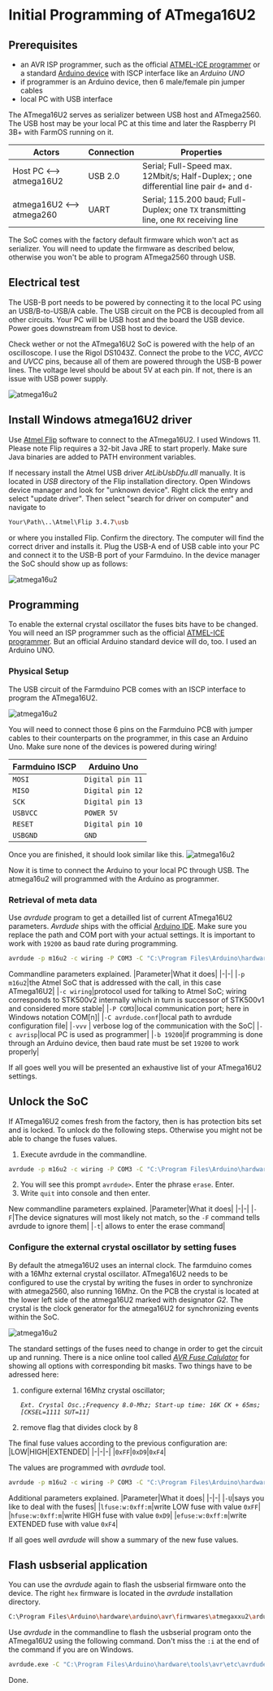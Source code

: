 # Initial Programming of ATmega16U2

## Prerequisites
* an AVR ISP programmer, such as the official  [ATMEL-ICE programmer](https://www.microchip.com/en-us/development-tool/atatmel-ice) or a standard [Arduino device](https://www.arduino.cc/en/Main/Products) with ISCP interface like an *Arduino UNO*
* if programmer is an Arduino device, then 6 male/female pin jumper cables
* local PC with USB interface

The ATmega16U2 serves as serializer between USB host and ATmega2560. The USB host may be your local PC at this time and later the Raspberry PI 3B+ with FarmOS running on it. 

|Actors |Connection|Properties|
|-|-|-|
|Host PC <--> atmega16U2|USB 2.0|Serial; Full-Speed max. 12Mbit/s; Half-Duplex; ; one differential line pair ```d+``` and ```d-```|
|atmega16U2 <--> atmega260|UART|Serial;  115.200 baud; Full-Duplex; one ```TX``` transmitting line, one ```RX``` receiving line

The SoC comes with the factory default firmware which won't act as serializer. You will need to update the firmware as described below, otherwise you won't be able to program ATmega2560 through USB.

## Electrical test
The USB-B port needs to be powered by connecting it to the local PC using an USB/B-to-USB/A cable. The USB circuit on the PCB is decoupled from all other circuits. Your PC will be USB host and the board the USB device. Power goes downstream from USB host to device.

Check wether or not the ATmega16U2 SoC is powered with the help of an oscilloscope. I use the Rigol DS1043Z. Connect the probe to the *VCC*, *AVCC* and *UVCC* pins, because all of them are powered through the USB-B power lines. The voltage level should be about 5V at each pin. If not, there is an issue with USB power supply.

![atmega16u2](/guides/atmega16u2/atmega16u2.png)

## Install Windows atmega16U2 driver
Use [Atmel Flip](https://www.microchip.com/en-us/development-tool/flip) software to connect to the ATmega16U2. I used Windows 11. Please note Flip requires a 32-bit Java JRE to start properly. Make sure Java binaries are added to PATH environment variables. 

If necessary install the Atmel USB driver *AtLibUsbDfu.dll* manually. It is located in *USB* directory of the Flip installation directory. Open Windows device manager and look for "unknown device". Right click the entry and select "update driver". Then select "search for driver on computer" and navigate to 

```bash
Your\Path\..\Atmel\Flip 3.4.7\usb
```

or where you installed Flip. Confirm the directory. The computer will find the correct driver and installs it. Plug the USB-A end of USB cable into your PC and connect it to the USB-B port of your Farmduino. In the device manager the SoC should show up as follows:

![atmega16u2](/guides/atmega16u2/device-manager.png)

## Programming

To enable the external crystal oscillator the fuses bits have to be changed. You will need an ISP programmer such as the official [ATMEL-ICE programmer](https://www.microchip.com/en-us/development-tool/atatmel-ice). But an official Arduino standard device will do, too. I used an Arduino UNO.

### Physical Setup

The USB circuit of the Farmduino PCB comes with an ISCP interface to program the ATmega16U2.

![atmega16u2](/guides/atmega16u2/iscp-atmega16U2.png) 

You will need to connect those 6 pins on the Farmduino PCB with jumper cables to their counterparts on the programmer, in this case an Arduino Uno. Make sure none of the devices is powered during wiring!

|Farmduino ISCP|Arduino Uno|
|-|-|
|`MOSI`|`Digital pin 11`|
|`MISO`|`Digital pin 12`|
|`SCK`|`Digital pin 13`|
|`USBVCC`|`POWER 5V`|
|`RESET`|`Digital pin 10`|
|`USBGND`|`GND`|

Once you are finished, it should look similar like this.
![atmega16u2](/guides/atmega16u2/wiring.png) 

Now it is time to connect the Arduino to your local PC through USB. The atmega16u2 will programmed with the Arduino as programmer. 

### Retrieval of meta data

Use *avrdude* program to get a detailled list of current ATmega16U2 parameters. *Avrdude* ships with the official [Arduino IDE](https://www.arduino.cc/en/software). Make sure you replace the path and COM port with your actual settings. It is important to work with `19200` as baud rate during programming.

```bash
avrdude -p m16u2 -c wiring -P COM3 -C "C:\Program Files\Arduino\hardware\tools\avr\etc\avrdude.conf" -vvv -c avrisp -b 19200
```

Commandline parameters explained.
|Parameter|What it does|
|-|-|
|`-p m16u2`|the Atmel SoC that is addressed with the call, in this case ATmega16U2|
|`-c wiring`|protocol used for talking to Atmel SoC; wiring corresponds to STK500v2 internally which in turn is successor of STK500v1 and considered more stable|
|`-P COM3`|local communication port; here in Windows notation COM[n]|
|`-C avrdude.conf`|local path to avrdude configuration file|
|`-vvv` | verbose log of the communication with the SoC|
|`-c avrisp`|local PC is used as programmer|
|`-b 19200`|if programming is done through an Arduino device, then baud rate must be set `19200` to work properly|

If all goes well you will be presented an exhaustive list of your ATmega16U2 settings.

## Unlock the SoC

If ATmega16U2 comes fresh from the factory, then is has protection bits set and is locked. To unlock do the following steps. Otherwise you might not be able to change the fuses values.

1. Execute avrdude in the commandline.
```bash
avrdude -p m16u2 -c wiring -P COM3 -C "C:\Program Files\Arduino\hardware\tools\avr\etc\avrdude.conf" -vvv -c avrisp -b 19200 -F -t
```
2. You will see this prompt `avrdude>`. Enter the phrase `erase`. Enter.
3. Write `quit` into console and then enter.

New commandline parameters explained.
|Parameter|What it does|
|-|-|
|`-F`|The device signatures will most likely not match, so the `-F` command tells avrdude to ignore them|
|`-t`| allows to enter the erase command|

### Configure the external crystal oscillator by setting fuses

By default the atmega16U2 uses an internal clock. The farmduino comes with a 16Mhz external crystal oscillator. ATmega16U2 needs to be configured to use the crystal by writing the fuses in order to synchronize with atmega2560, also running 16Mhz. On the PCB the crystal is located at the lower left side of the atmega16U2 marked with designator *G2*. The crystal is the clock generator for the atmega16U2 for synchronizing events within the SoC.

![atmega16u2](/guides/atmega16u2/crystal.png)

The standard settings of the fuses need to change in order to get the circuit up and running. There is a nice online tool called [*AVR Fuse Calulator*](https://www.microchip.com/en-us/development-tool/flip) for showing all options with corresponding bit masks. Two things have to be adressed here:
1. configure external 16Mhz crystal oscillator; 
  
    *`Ext. Crystal Osc.;Frequency 8.0-Mhz; Start-up time: 16K CK + 65ms; [CKSEL=1111 SUT=11]`*

2. remove flag that divides clock by 8

The final fuse values according to the previous configuration are:
|LOW|HIGH|EXTENDED|
|-|-|-|
|`0xFF`|`0xD9`|`0xF4`|

The values are programmed with *avrdude* tool. 

```bash
avrdude -p m16u2 -c wiring -P COM3 -C "C:\Program Files\Arduino\hardware\tools\avr\etc\avrdude.conf" -vvv -c avrisp -b 19200 -U lfuse:w:0xff:m -U hfuse:w:0xd9:m -U efuse:w:0xf4:m
```

Additional parameters explained.
|Parameter|What it does|
|-|-|
|`-U`|says you like to deal with the fuses|
|`lfuse:w:0xff:m`|write LOW fuse with value `0xFF`|
|`hfuse:w:0xff:m`|write HIGH fuse with value `0xD9`|
|`efuse:w:0xff:m`|write EXTENDED fuse with value `0xF4`|

If all goes well *avrdude* will show a summary of the new fuse values.

## Flash usbserial application

You can use the *avrdude* again to flash the usbserial firmware onto the device. The right `hex` firmware is located in the *avrdude* installation directory.

```bash
C:\Program Files\Arduino\hardware\arduino\avr\firmwares\atmegaxxu2\arduino-usbserial\Arduino-usbserial-atmega16u2-Mega2560-Rev3.hex
```

Use *avrdude* in the commandline to flash the usbserial program onto the ATmega16U2 using the following command. Don't miss the `:i` at the end of the command if you are on Windows.

```bash
avrdude.exe -C "C:\Program Files\Arduino\hardware\tools\avr\etc\avrdude.conf" -c arduino -P COM3 -b 19200 -p m16u2 -vvv -U flash:w:"C:\Program Files\Arduino\hardware\arduino\avr\firmwares\atmegaxxu2\arduino-usbserial\Arduino-usbserial-atmega16u2-Mega2560-Rev3.hex":i
```
Done.